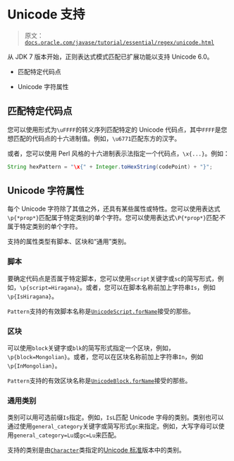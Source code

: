 # Unicode 支持

> 原文：[`docs.oracle.com/javase/tutorial/essential/regex/unicode.html`](https://docs.oracle.com/javase/tutorial/essential/regex/unicode.html)

从 JDK 7 版本开始，正则表达式模式匹配已扩展功能以支持 Unicode 6.0。

+   匹配特定代码点

+   Unicode 字符属性

## 匹配特定代码点

您可以使用形式为`\uFFFF`的转义序列匹配特定的 Unicode 代码点，其中`FFFF`是您想匹配的代码点的十六进制值。例如，`\u6771`匹配东方的汉字。

或者，您可以使用 Perl 风格的十六进制表示法指定一个代码点，`\x{...}`。例如：

```java
String hexPattern = "\x{" + Integer.toHexString(codePoint) + "}";

```

## Unicode 字符属性

每个 Unicode 字符除了其值之外，还具有某些属性或特性。您可以使用表达式`\p{*prop*}`匹配属于特定类别的单个字符。您可以使用表达式`\P{*prop*}`匹配*不*属于特定类别的单个字符。

支持的属性类型有脚本、区块和“通用”类别。

### 脚本

要确定代码点是否属于特定脚本，您可以使用`script`关键字或`sc`的简写形式，例如，`\p{script=Hiragana}`。或者，您可以在脚本名称前加上字符串`Is`，例如`\p{IsHiragana}`。

`Pattern`支持的有效脚本名称是[`UnicodeScript.forName`](https://docs.oracle.com/javase/8/docs/api/java/lang/Character.UnicodeScript.html#forName-java.lang.String-)接受的那些。

### 区块

可以使用`block`关键字或`blk`的简写形式指定一个区块，例如，`\p{block=Mongolian}`。或者，您可以在区块名称前加上字符串`In`，例如`\p{InMongolian}`。

`Pattern`支持的有效区块名称是[`UnicodeBlock.forName`](https://docs.oracle.com/javase/8/docs/api/java/lang/Character.UnicodeBlock.html#forName-java.lang.String-)接受的那些。

### 通用类别

类别可以用可选前缀`Is`指定。例如，`IsL`匹配 Unicode 字母的类别。类别也可以通过使用`general_category`关键字或简写形式`gc`来指定。例如，大写字母可以使用`general_category=Lu`或`gc=Lu`来匹配。

支持的类别是由[`Character`](https://docs.oracle.com/javase/8/docs/api/java/lang/Character.html)类指定的[Unicode 标准](http://www.unicode.org/unicode/standard/standard.html)版本中的类别。
